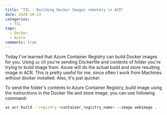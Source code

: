 ```yaml
---
title: "TIL - Building Docker Images remotely in ACR"
date: 2020-10-23
categories:
  - TIL
tags:
  - Docker
  - Azure
comments: true
---
```


Today I've learned that Azure Container Registry can build Docker images for
you. Using `az` cli you're sending Dockerfile and contents of folder you're
trying to build image from. Azure will do the actual build and store resulting
image in ACR. This is pretty useful for me, since often I work from Machines
without docker installed. Also, it's just quicker.

To send the folder's contents to Azure Container Registry, build image using
the instructions in the Docker file and store image, you can use following
command:

```bash
az acr build --registry <container_registry_name> --image webimage .
```
